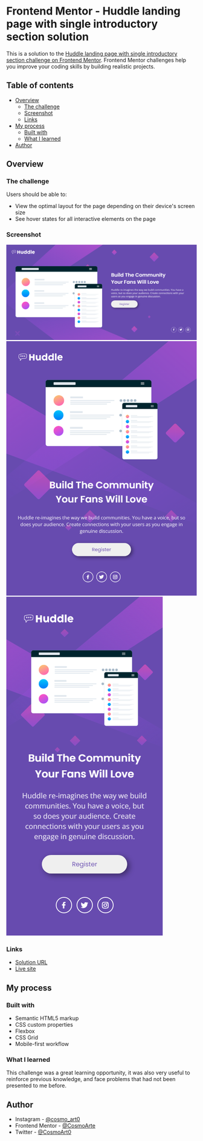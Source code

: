 # Frontend Mentor - Huddle landing page with single introductory section solution

This is a solution to the [Huddle landing page with single introductory section challenge on Frontend Mentor](https://www.frontendmentor.io/challenges/huddle-landing-page-with-a-single-introductory-section-B_2Wvxgi0). Frontend Mentor challenges help you improve your coding skills by building realistic projects. 

## Table of contents

- [Overview](#overview)
  - [The challenge](#the-challenge)
  - [Screenshot](#screenshot)
  - [Links](#links)
- [My process](#my-process)
  - [Built with](#built-with)
  - [What I learned](#what-i-learned)
- [Author](#author)

## Overview

### The challenge

Users should be able to:

- View the optimal layout for the page depending on their device's screen size
- See hover states for all interactive elements on the page

### Screenshot

![Desktop solution](images/desktop-solution.png)
![Tablet solution](images/tablet-solution.png)
![Mobile solution](images/mobile-solution.png)


### Links

- <a href="https://www.frontendmentor.io/solutions/huddle-landing-page-solution-0a4S95Nv5X" target="_blank">Solution URL</a>
- <a href="https://cosmoart.github.io/huddle-landing-page/" target="_blank">Live site</a>

## My process

### Built with

- Semantic HTML5 markup
- CSS custom properties
- Flexbox
- CSS Grid
- Mobile-first workflow

### What I learned

This challenge was a great learning opportunity, it was also very useful to reinforce previous knowledge, and face problems that had not been presented to me before.

## Author

- Instagram - [@cosmo_art0](https://www.instagram.com/cosmo_art0/)
- Frontend Mentor - [@CosmoArte](https://www.frontendmentor.io/profile/CosmoArt)
- Twitter - [@CosmoArt0](https://twitter.com/CosmoArt0)
